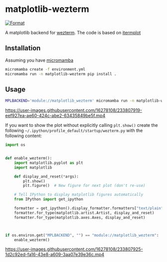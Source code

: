 # matplotlib-wezterm

[![Format](https://github.com/JafarAbdi/matplotlib-wezterm/actions/workflows/format.yml/badge.svg)](https://github.com/JafarAbdi/matplotlib-wezterm/actions/workflows/format.yml)

A matplotlib backend for [wezterm](https://github.com/wez/wezterm/).
The code is based on [itermplot](https://github.com/daleroberts/itermplot)

## Installation

Assuming you have [micromamba](https://mamba.readthedocs.io/en/latest/installation.html#automatic-installation)

```bash
micromamba create -f environment.yml
micromamba run -n matplotlib-wezterm pip install .
```

## Usage

```bash
MPLBACKEND='module://matplotlib_wezterm' micromamba run -n matplotlib-wezterm ipython
```


https://user-images.githubusercontent.com/16278108/233807919-eef927ea-ae60-424c-abe2-63435849be5f.mp4


If you want to show the plot without explicitly calling `plt.show()`
create the following `~/.ipython/profile_default/startup/wezterm.py`
with the following content:

```python
import os


def enable_wezterm():
    import matplotlib.pyplot as plt
    import matplotlib

    def display_and_reset(*args):
        plt.show()
        plt.figure()  # New figure for next plot (don't re-use)

    # Tell IPython to display matplotlib figures automatically
    from IPython import get_ipython

    formatter = get_ipython().display_formatter.formatters["text/plain"]
    formatter.for_type(matplotlib.artist.Artist, display_and_reset)
    formatter.for_type(matplotlib.axes.Axes, display_and_reset)



if os.environ.get("MPLBACKEND", "") == "module://matplotlib_wezterm":
    enable_wezterm()
```


https://user-images.githubusercontent.com/16278108/233807925-1d2c92ed-fa16-43e8-a609-3aa07e39e36c.mp4
